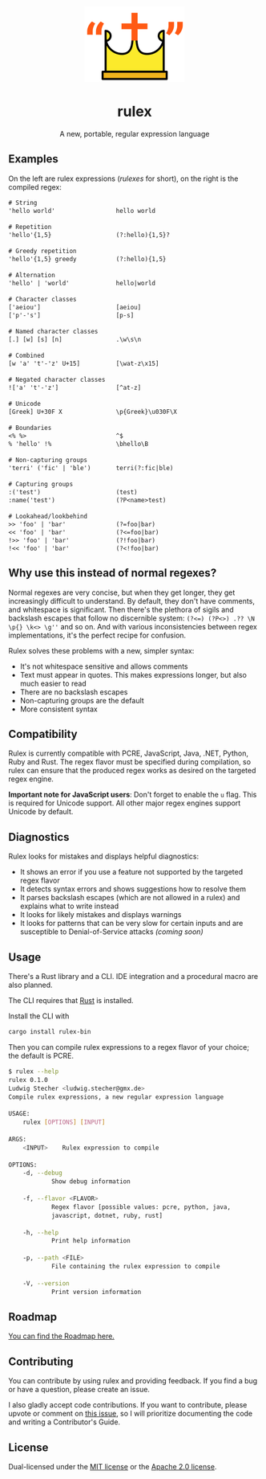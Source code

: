 <div align="center">

![Crown in double quotes logo](./assets/logo.svg)

# rulex

A new, portable, regular expression language

</div>

## Examples

On the left are rulex expressions (_rulexes_ for short), on the right is the compiled regex:

```regexp
# String
'hello world'                 hello world

# Repetition
'hello'{1,5}                  (?:hello){1,5}?

# Greedy repetition
'hello'{1,5} greedy           (?:hello){1,5}

# Alternation
'hello' | 'world'             hello|world

# Character classes
['aeiou']                     [aeiou]
['p'-'s']                     [p-s]

# Named character classes
[.] [w] [s] [n]               .\w\s\n

# Combined
[w 'a' 't'-'z' U+15]          [\wat-z\x15]

# Negated character classes
!['a' 't'-'z']                [^at-z]

# Unicode
[Greek] U+30F X               \p{Greek}\u030F\X

# Boundaries
<% %>                         ^$
% 'hello' !%                  \bhello\B

# Non-capturing groups
'terri' ('fic' | 'ble')       terri(?:fic|ble)

# Capturing groups
:('test')                     (test)
:name('test')                 (?P<name>test)

# Lookahead/lookbehind
>> 'foo' | 'bar'              (?=foo|bar)
<< 'foo' | 'bar'              (?<=foo|bar)
!>> 'foo' | 'bar'             (?!foo|bar)
!<< 'foo' | 'bar'             (?<!foo|bar)
```

## Why use this instead of normal regexes?

Normal regexes are very concise, but when they get longer, they get increasingly difficult to
understand. By default, they don't have comments, and whitespace is significant. Then there's the
plethora of sigils and backslash escapes that follow no discernible system:
`(?<=) (?P<>) .?? \N \p{} \k<> \g''` and so on. And with various inconsistencies between regex
implementations, it's the perfect recipe for confusion.

Rulex solves these problems with a new, simpler syntax:

- It's not whitespace sensitive and allows comments
- Text must appear in quotes. This makes expressions longer, but also much easier to read
- There are no backslash escapes
- Non-capturing groups are the default
- More consistent syntax

## Compatibility

Rulex is currently compatible with PCRE, JavaScript, Java, .NET, Python, Ruby and Rust. The regex
flavor must be specified during compilation, so rulex can ensure that the produced regex works as
desired on the targeted regex engine.

**Important note for JavaScript users**: Don't forget to enable the `u` flag. This is required for
Unicode support. All other major regex engines support Unicode by default.

## Diagnostics

Rulex looks for mistakes and displays helpful diagnostics:

- It shows an error if you use a feature not supported by the targeted regex flavor
- It detects syntax errors and shows suggestions how to resolve them
- It parses backslash escapes (which are not allowed in a rulex) and explains what to write instead
- It looks for likely mistakes and displays warnings
- It looks for patterns that can be very slow for certain inputs and are susceptible to
  Denial-of-Service attacks _(coming soon)_

## Usage

There's a Rust library and a CLI. IDE integration and a procedural macro are also planned.

The CLI requires that [Rust](https://www.rust-lang.org/tools/install) is installed.

Install the CLI with

```sh
cargo install rulex-bin
```

Then you can compile rulex expressions to a regex flavor of your choice; the default is PCRE.

```sh
$ rulex --help
rulex 0.1.0
Ludwig Stecher <ludwig.stecher@gmx.de>
Compile rulex expressions, a new regular expression language

USAGE:
    rulex [OPTIONS] [INPUT]

ARGS:
    <INPUT>    Rulex expression to compile

OPTIONS:
    -d, --debug
            Show debug information

    -f, --flavor <FLAVOR>
            Regex flavor [possible values: pcre, python, java,
            javascript, dotnet, ruby, rust]

    -h, --help
            Print help information

    -p, --path <FILE>
            File containing the rulex expression to compile

    -V, --version
            Print version information
```

## Roadmap

[You can find the Roadmap here.](https://github.com/users/Aloso/projects/1/views/1)

## Contributing

You can contribute by using rulex and providing feedback. If you find a bug or have a question,
please create an issue.

I also gladly accept code contributions. If you want to contribute, please upvote or comment on
[this issue](https://github.com/Aloso/rulex/issues/9), so I will prioritize documenting the code
and writing a Contributor's Guide.

## License

Dual-licensed under the [MIT license](https://opensource.org/licenses/MIT) or the
[Apache 2.0 license](https://opensource.org/licenses/Apache-2.0).
